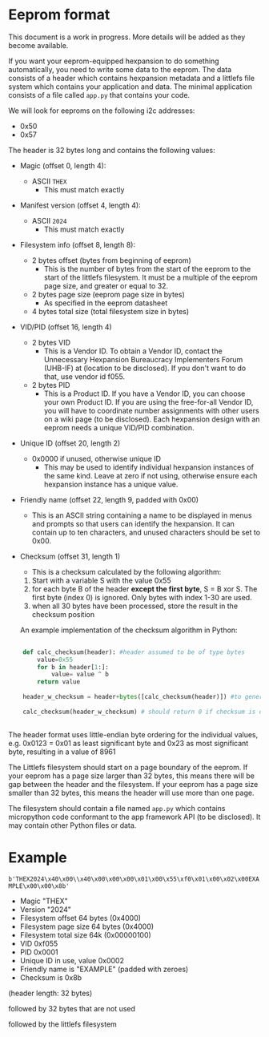 Eeprom format
===

This document is a work in progress. More details will be added as they become available.

If you want your eeprom-equipped hexpansion to do something automatically, you need to write some data to the eeprom. The data consists of a header which contains hexpansion metadata and a littlefs file system which contains your application and data. The minimal application consists of a file called `app.py` that contains your code.

We will look for eeproms on the following i2c addresses:
- 0x50
- 0x57

The header is 32 bytes long and contains the following values:

- Magic (offset 0, length 4):
    - ASCII `THEX`
        - This must match exactly
- Manifest version (offset 4, length 4): 
    - ASCII `2024`
        - This must match exactly
- Filesystem info (offset 8, length 8):
    - 2 bytes offset (bytes from beginning of eeprom)
        - This is the number of bytes from the start of the eeprom to the start of the littlefs filesystem. It must be a multiple of the eeprom page size, and greater or equal to 32.
    - 2 bytes page size (eeprom page size in bytes)
        - As specified in the eeprom datasheet
    - 4 bytes total size (total filesystem size in bytes)
- VID/PID (offset 16, length 4)
    - 2 bytes VID
        - This is a Vendor ID. To obtain a Vendor ID, contact the Unnecessary Hexpansion Bureaucracy Implementers Forum (UHB-IF) at (location to be disclosed). If you don't want to do that, use vendor id f055.
    - 2 bytes PID
        - This is a Product ID. If you have a Vendor ID, you can choose your own Product ID. If you are using the free-for-all Vendor ID, you will have to coordinate number assignments with other users on a wiki page (to be disclosed). Each hexpansion design with an eeprom needs a unique VID/PID combination.
- Unique ID (offset 20, length 2)
    - 0x0000 if unused, otherwise unique ID
        - This may be used to identify individual hexpansion instances of the same kind. Leave at zero if not using, otherwise ensure each hexpansion instance has a unique value.
- Friendly name (offset 22, length 9, padded with 0x00)
    - This is an ASCII string containing a name to be displayed in menus and prompts so that users can identify the hexpansion. It can contain up to ten characters, and unused characters should be set to 0x00.
- Checksum (offset 31, length 1)
    - This is a checksum calculated by the following algorithm:
    1. Start with a variable S with the value 0x55
    2. for each byte B of the header **except the first byte**, S = B xor S. The first byte (index 0) is ignored. Only bytes with index 1-30 are used.
    3. when all 30 bytes have been processed, store the result in the checksum position

    An example implementation of the checksum algorithm in Python:

```python
  
    def calc_checksum(header): #header assumed to be of type bytes
        value=0x55
        for b in header[1:]:
            value= value ^ b
        return value
        
    header_w_checksum = header+bytes([calc_checksum(header)]) #to generate a checksum
    
    calc_checksum(header_w_checksum) # should return 0 if checksum is correct
    
```

The header format uses little-endian byte ordering for the individual values, e.g. 0x0123 = 0x01 as least significant byte and 0x23 as most significant byte, resulting in a value of 8961

The Littlefs filesystem should start on a page boundary of the eeprom. If your eeprom has a page size larger than 32 bytes, this means there will be gap between the header and the filesystem. If your eeprom has a page size smaller than 32 bytes, this means the header will use more than one page.
 
The filesystem should contain a file named `app.py` which contains micropython code conformant to the app framework API (to be disclosed). It may contain other Python files or data.

# Example

`b'THEX2024\x40\x00\\x40\x00\x00\x00\x01\x00\x55\xf0\x01\x00\x02\x00EXAMPLE\x00\x00\x8b'`

- Magic "THEX"
- Version "2024"
- Filesystem offset 64 bytes (0x4000)
- Filesystem page size 64 bytes (0x4000)
- Filesystem total size 64k (0x00000100)
- VID 0xf055
- PID 0x0001
- Unique ID in use, value 0x0002
- Friendly name is "EXAMPLE" (padded with zeroes)
- Checksum is 0x8b

(header length: 32 bytes)

followed by 32 bytes that are not used

followed by the littlefs filesystem
